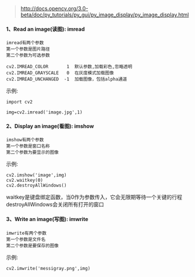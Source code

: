 >http://docs.opencv.org/3.0-beta/doc/py_tutorials/py_gui/py_image_display/py_image_display.html

#### 1、Read an image(读图): imread

```
imread有两个参数
第一个参数是图片路径
第二个参数为可选参数

cv2.IMREAD_COLOR       1  默认参数,加载彩色,忽略透明
cv2.IMREAD_GRAYSCALE   0  在灰度模式加载图像
cv2.IMREAD_UNCHANGED  -1  加载图像，包括alpha通道
```
>

示例:
```
import cv2

img=cv2.imread('image.jpg',1)
```

#### 2、Display an image(看图): imshow

```
imshow有两个参数
第一个参数是窗口名称
第二个参数为要显示的图像
```

示例:
```
cv2.imshow('image',img)
cv2.waitkey(0)
cv2.destroyAllWindows()
```

waitkey是键盘绑定函数，当0作为参数传入，它会无限期等待一个关键的行程
destroyAllWindows会关闭所有打开的窗口

#### 3、Write an image(写图): imwrite

```
imwrite有两个参数
第一个参数是文件名
第二个参数是要保存的图像
```

示例:
```
cv2.imwrite('messigray.png',img)
```

